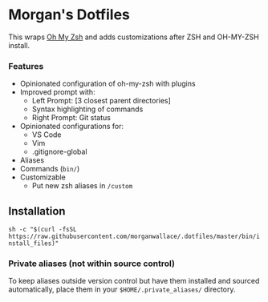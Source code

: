 # Morgan's Dotfiles

This wraps [Oh My Zsh](https://github.com/robbyrussell/oh-my-zsh) and adds customizations after ZSH and OH-MY-ZSH install.

### Features
- Opinionated configuration of oh-my-zsh with plugins
- Improved prompt with:
    - Left Prompt: [3 closest parent directories]
    - Syntax highlighting of commands
    - Right Prompt: Git status
- Opinionated configurations for:
    - VS Code
    - Vim
    - .gitignore-global
- Aliases
- Commands (`bin/`)
- Customizable
    - Put new zsh aliases in `/custom`

## Installation

`sh -c "$(curl -fsSL https://raw.githubusercontent.com/morganwallace/.dotfiles/master/bin/install_files)"`


### Private aliases (not within source control)
To keep aliases outside version control but have them installed and sourced automatically, place them in your `$HOME/.private_aliases/` directory.
